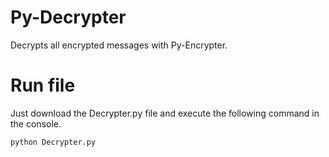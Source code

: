 # Py-Decrypter
Decrypts all encrypted messages with Py-Encrypter.
# Run file
Just download the Decrypter.py file and execute the following command in the console.
```bash
python Decrypter.py
```
